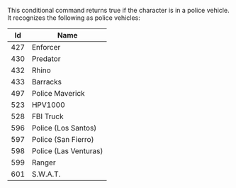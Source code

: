 This conditional command returns true if the character is in a police vehicle. It recognizes the following as police vehicles:

| Id  | Name                  |
| --- | --------------------- |
| 427 | Enforcer              |
| 430 | Predator              |
| 432 | Rhino                 |
| 433 | Barracks              |
| 497 | Police Maverick       |
| 523 | HPV1000               |
| 528 | FBI Truck             |
| 596 | Police (Los Santos)   |
| 597 | Police (San Fierro)   |
| 598 | Police (Las Venturas) |
| 599 | Ranger                |
| 601 | S.W.A.T.              |
